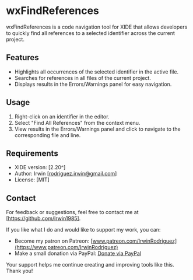 # wxFindReferences

wxFindReferences is a code navigation tool for XIDE that allows developers to quickly find all references to a selected identifier across the current project.

## Features

- Highlights all occurrences of the selected identifier in the active file.
- Searches for references in all files of the current project.
- Displays results in the Errors/Warnings panel for easy navigation.

## Usage

1. Right-click on an identifier in the editor.
2. Select "Find All References" from the context menu.
3. View results in the Errors/Warnings panel and click to navigate to the corresponding file and line.

## Requirements

- XIDE version: [2.20^]
- Author: Irwin [rodriguez.irwin@gmail.com]
- License: [MIT]

## Contact

For feedback or suggestions, feel free to contact me at [https://github.com/Irwin1985].

If you like what I do and would like to support my work, you can:

- Become my patron on Patreon: [www.patreon.com/IrwinRodriguez](https://www.patreon.com/IrwinRodriguez)
- Make a small donation via PayPal: [Donate via PayPal](https://www.paypal.com/donate/?hosted_button_id=LXQYXFP77AD2G)

Your support helps me continue creating and improving tools like this. Thank you!
